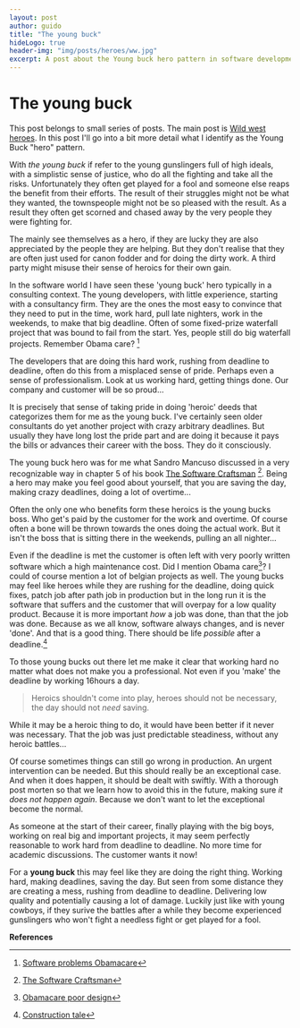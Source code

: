 ```yaml
---
layout: post
author: guido
title: "The young buck"
hideLogo: true
header-img: "img/posts/heroes/ww.jpg"
excerpt: A post about the Young buck hero pattern in software development. The young gunslinger, full of high ideals. working in the software industry.
---
```

# The young buck

This post belongs to small series of posts. The main post is [Wild west heroes](/10/05/2018/heroes/). In this post I'll go into a bit more detail what I identify as the Young Buck "hero" pattern.

With *the young buck* if refer to the young gunslingers full of high ideals, with a simplistic sense of justice, who do all the fighting and take all the risks. Unfortunately they often get played for a fool and someone else reaps the benefit from their efforts. The result of their struggles might not be what they wanted, the townspeople might not be so pleased with the result. As a result they often get scorned and chased away by the very people they were fighting for. 

The mainly see themselves as a hero, if they are lucky they are also appreciated by the people they are helping. But they don't realise that they are often just used for canon fodder and for doing the dirty work. A third party might misuse their sense of heroics for their own gain. 

In the software world I have seen these 'young buck' hero typically in a consulting context. The young developers, with little experience, starting with a consultancy firm. They are the ones the most easy to convince that they need to put in the time, work hard, pull late nighters, work in the weekends, to make that big deadline. Often of some fixed-prize waterfall project that was bound to fail from the start. Yes, people still do big waterfall projects. Remember Obama care? [^obama-cio]

The developers that are doing this hard work, rushing from deadline to deadline, often do this from a misplaced sense of pride. Perhaps even a sense of professionalism. Look at us working hard, getting things done. Our company and customer will be so proud... 

It is precisely that sense of taking pride in doing 'heroic' deeds that categorizes them for me as the young buck. I've certainly seen older consultants do yet another project with crazy arbitrary deadlines. But usually they have long lost the pride part and are doing it because it pays the bills or advances their career with the boss. They do it consciously.
    
The young buck hero was for me what Sandro Mancuso discussed in a very recognizable way in chapter 5 of his book [The Software Craftsman](https://www.amazon.com/Software-Craftsman-Professionalism-Pragmatism-Robert/dp/0134052501/) [^sandroBook]. Being a hero may make you feel good about yourself, that you are saving the day, making crazy deadlines, doing a lot of overtime... 

Often the only one who benefits form these heroics is the young bucks boss. Who get's paid by the customer for the work and overtime. Of course often a bone will be thrown towards the ones doing the actual work. But it isn't the boss that is sitting there in the weekends, pulling an all nighter...

Even if the deadline is met the customer is often left with very poorly written software which a high maintenance cost. Did I mention Obama care[^obama-cbs]? I could of course mention a lot of belgian projects as well. The young bucks may feel like heroes while they are rushing for the deadline, doing quick fixes, patch job after path job in production but in the long run it is the software that suffers and the customer that will overpay for a low quality product. Because it is more important _how_ a job was done, than that the job was done. Because as we all know, software always changes, and is never 'done'. And that is a good thing. There should be life _possible_ after a deadline.[^constructionTale] 

To those young bucks out there let me make it clear that working hard no matter what does not make you a professional. Not even if you 'make' the deadline by working 16hours a day. 

> Heroics shouldn't come into play, heroes should not be necessary, the day should not _need_ saving. 

While it may be a heroic thing to do, it would have been better if it never was necessary. That the job was just predictable steadiness, without any heroic battles... 
     
Of course sometimes things can still go wrong in production. An urgent intervention can be needed. But this should really be an exceptional case. And when it does happen, it should be dealt with swiftly. With a thorough post morten so that we learn how to avoid this in the future, making sure _it does not happen again_. Because we don't want to let the exceptional become the normal.
    

As someone at the start of their career, finally playing with the big boys, working on real big and important projects, it may seem perfectly reasonable to work hard from deadline to deadline. No more time for academic discussions. The customer wants it now!

For a **young buck** this may feel like they are doing the right thing. Working hard, making deadlines, saving the day. But seen from some distance they are creating a mess, rushing from deadline to deadline. Delivering low quality and potentially causing a lot of damage. Luckily just like with young cowboys, if they surive the battles after a while they become experienced gunslingers who won't fight a needless fight or get played for a fool. 

**References**


[^sandroBook]: [The Software Craftsman](https://www.amazon.com/Software-Craftsman-Professionalism-Pragmatism-Robert/dp/0134052501/ref=sr_1_1?s=books&ie=UTF8&qid=1522832866&sr=1-1&keywords=sandro+mancuso)
[^obama-cio]: [Software problems Obamacare](https://www.cio.com/article/2380827/developer/developer-6-software-development-lessons-from-healthcare-gov-s-failed-launch.html)
[^obama-cbs]: [Obamacare poor design](https://www.cbsnews.com/news/experts-obamacare-website-stymied-by-its-poor-design/)
[^constructionTale]: [Construction tale](/15/04/2018/Construction-Tale/) 
